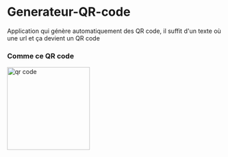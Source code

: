 # Generateur-QR-code
Application qui génère automatiquement des QR code, il suffit d'un texte où une url et ça devient un QR code

### Comme ce QR code



<img width="193" alt="qr code" src="https://github.com/crashlex08/GenerateurQRcode/assets/173182804/97d3c346-244c-4156-939a-4b42f1ec520f">
